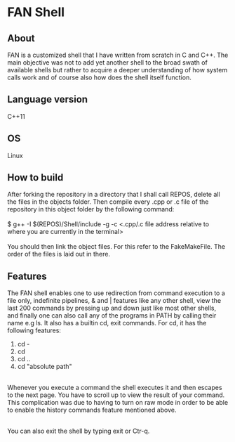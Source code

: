 # FAN Shell

## About
FAN is a customized shell that I have written from scratch in C and C++. The main objective was not to add yet another shell to the broad swath of available shells 
but rather to acquire a deeper understanding of how system calls work and of course also how does the shell itself function.

## Language version
C++11

## OS
Linux

## How to build
After forking the repository in a directory that I shall call REPOS, delete all the files in the objects folder. Then compile every .cpp or .c file of 
the repository in this object folder by the following command: <br /><br />
$ g++ -I $(REPOS)/Shell/include -g -c <.cpp/.c file address relative to where you are currently in the terminal> <br /><br />
You should then link the object files. For this refer to the FakeMakeFile. The order of the files is laid out in there.

## Features
The FAN shell enables one to use redirection from command execution to a file only, indefinite pipelines, & and | features like any other shell,
view the last 200 commands by pressing up and down just like most other shells, and finally one can also call any of the programs in PATH by calling 
their name e.g ls. It also has a builtin cd, exit commands. For cd, it has the following features: <br />
 1. cd - <br />
 2. cd <br />
 3. cd .. <br />
 4. cd "absolute path" 

<br />Whenever you execute a command the shell executes it and then escapes to the next page. You have to scroll up to view the result of your command. This complication was due to having to turn on raw mode in order to be able to enable the history commands feature mentioned above.<br/><br/> 

 You can also exit the shell by typing exit or Ctr-q.
